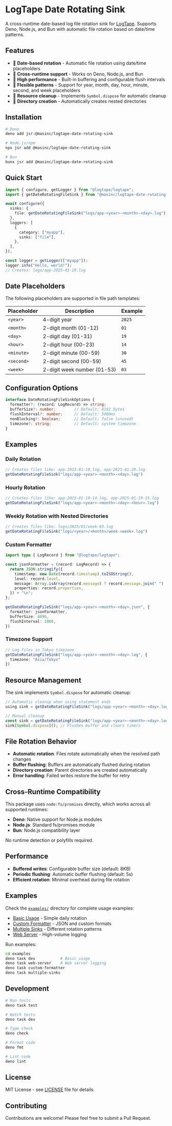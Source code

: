 # LogTape Date Rotating Sink

A cross-runtime date-based log file rotation sink for [LogTape](https://logtape.org/). Supports Deno, Node.js, and Bun with automatic file rotation based on date/time patterns.

## Features

- 📅 **Date-based rotation** - Automatic file rotation using date/time placeholders
- 🔄 **Cross-runtime support** - Works on Deno, Node.js, and Bun
- 🚀 **High performance** - Built-in buffering and configurable flush intervals
- 🎯 **Flexible patterns** - Support for year, month, day, hour, minute, second, and week placeholders
- 🧹 **Resource cleanup** - Implements `Symbol.dispose` for automatic cleanup
- 📁 **Directory creation** - Automatically creates nested directories

## Installation

```bash
# Deno
deno add jsr:@masinc/logtape-date-rotating-sink

# Node.js/npm
npx jsr add @masinc/logtape-date-rotating-sink

# Bun
bunx jsr add @masinc/logtape-date-rotating-sink
```

## Quick Start

```typescript
import { configure, getLogger } from "@logtape/logtape";
import { getDateRotatingFileSink } from "@masinc/logtape-date-rotating-sink";

await configure({
  sinks: {
    file: getDateRotatingFileSink("logs/app-<year>-<month>-<day>.log"),
  },
  loggers: [
    {
      category: ["myapp"],
      sinks: ["file"],
    },
  ],
});

const logger = getLogger(["myapp"]);
logger.info("Hello, world!");
// Creates: logs/app-2025-01-19.log
```

## Date Placeholders

The following placeholders are supported in file path templates:

| Placeholder | Description | Example |
|-------------|-------------|---------|
| `<year>`    | 4-digit year | `2025` |
| `<month>`   | 2-digit month (01-12) | `01` |
| `<day>`     | 2-digit day (01-31) | `19` |
| `<hour>`    | 2-digit hour (00-23) | `14` |
| `<minute>`  | 2-digit minute (00-59) | `30` |
| `<second>`  | 2-digit second (00-59) | `45` |
| `<week>`    | 2-digit week number (01-53) | `03` |

## Configuration Options

```typescript
interface DateRotatingFileSinkOptions {
  formatter?: (record: LogRecord) => string;
  bufferSize?: number;        // Default: 8192 bytes
  flushInterval?: number;     // Default: 5000ms
  nonBlocking?: boolean;      // Default: false (unused)
  timezone?: string;          // Default: system timezone
}
```

## Examples

### Daily Rotation

```typescript
// Creates files like: app-2025-01-19.log, app-2025-01-20.log
getDateRotatingFileSink("logs/app-<year>-<month>-<day>.log")
```

### Hourly Rotation

```typescript
// Creates files like: app-2025-01-19-14.log, app-2025-01-19-15.log
getDateRotatingFileSink("logs/app-<year>-<month>-<day>-<hour>.log")
```

### Weekly Rotation with Nested Directories

```typescript
// Creates files like: logs/2025/01/week-03.log
getDateRotatingFileSink("logs/<year>/<month>/week-<week>.log")
```

### Custom Formatter

```typescript
import type { LogRecord } from "@logtape/logtape";

const jsonFormatter = (record: LogRecord) => {
  return JSON.stringify({
    timestamp: new Date(record.timestamp).toISOString(),
    level: record.level,
    message: Array.isArray(record.message) ? record.message.join(" ") : record.message,
    properties: record.properties,
  }) + "\n";
};

getDateRotatingFileSink("logs/app-<year>-<month>-<day>.json", {
  formatter: jsonFormatter,
  bufferSize: 4096,
  flushInterval: 1000,
})
```

### Timezone Support

```typescript
// Log files in Tokyo timezone
getDateRotatingFileSink("logs/app-<year>-<month>-<day>.log", {
  timezone: "Asia/Tokyo"
})
```

## Resource Management

The sink implements `Symbol.dispose` for automatic cleanup:

```typescript
// Automatic cleanup when using statement ends
using sink = getDateRotatingFileSink("logs/app-<year>-<month>-<day>.log");

// Manual cleanup
const sink = getDateRotatingFileSink("logs/app-<year>-<month>-<day>.log");
sink[Symbol.dispose](); // Flushes buffer and clears timers
```

## File Rotation Behavior

- **Automatic rotation**: Files rotate automatically when the resolved path changes
- **Buffer flushing**: Buffers are automatically flushed during rotation
- **Directory creation**: Parent directories are created automatically
- **Error handling**: Failed writes restore the buffer for retry

## Cross-Runtime Compatibility

This package uses `node:fs/promises` directly, which works across all supported runtimes:

- **Deno**: Native support for Node.js modules
- **Node.js**: Standard fs/promises module
- **Bun**: Node.js compatibility layer

No runtime detection or polyfills required.

## Performance

- **Buffered writes**: Configurable buffer size (default: 8KB)
- **Periodic flushing**: Automatic buffer flushing (default: 5s)
- **Efficient rotation**: Minimal overhead during file rotation

## Examples

Check the [`examples/`](./examples/) directory for complete usage examples:

- [Basic Usage](./examples/basic-usage.ts) - Simple daily rotation
- [Custom Formatter](./examples/custom-formatter.ts) - JSON and custom formats
- [Multiple Sinks](./examples/multiple-sinks.ts) - Different rotation patterns
- [Web Server](./examples/web-server.ts) - High-volume logging

Run examples:

```bash
cd examples
deno task dev           # Basic usage
deno task web-server    # Web server logging
deno task custom-formatter
deno task multiple-sinks
```

## Development

```bash
# Run tests
deno task test

# Watch tests
deno task dev

# Type check
deno check

# Format code
deno fmt

# Lint code
deno lint
```

## License

MIT License - see [LICENSE](./LICENSE) file for details.

## Contributing

Contributions are welcome! Please feel free to submit a Pull Request.
